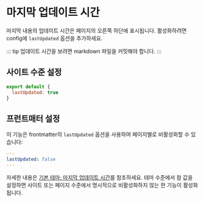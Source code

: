 # 마지막 업데이트 시간

마지막 내용의 업데이트 시간은 페이지의 오른쪽 하단에 표시됩니다. 활성화하려면 config에 `lastUpdated` 옵션을 추가하세요.

::: tip
업데이트 시간을 보려면 markdown 파일을 커밋해야 합니다.
:::

## 사이트 수준 설정

```js
export default {
  lastUpdated: true
}
```

## 프런트매터 설정

이 기능은 frontmatter의 `lastUpdated` 옵션을 사용하여 페이지별로 비활성화할 수 있습니다:

```yaml
---
lastUpdated: false
---
```

자세한 내용은 [기본 테마: 마지막 업데이트 시간](./default-theme-config#lastupdated)를 참조하세요. 테마 수준에서 참 값을 설정하면 사이트 또는 페이지 수준에서 명시적으로 비활성화하지 않는 한 기능이 활성화됩니다.
